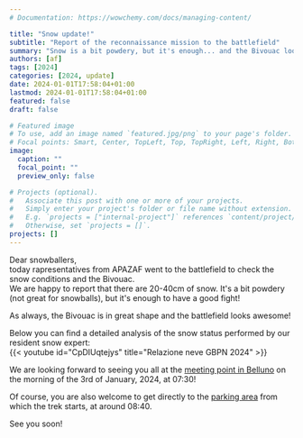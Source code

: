 ```yaml
---
# Documentation: https://wowchemy.com/docs/managing-content/

title: "Snow update!"
subtitle: "Report of the reconnaissance mission to the battlefield"
summary: "Snow is a bit powdery, but it's enough... and the Bivouac looks awesome!"
authors: [af]
tags: [2024]
categories: [2024, update]
date: 2024-01-01T17:58:04+01:00
lastmod: 2024-01-01T17:58:04+01:00
featured: false
draft: false

# Featured image
# To use, add an image named `featured.jpg/png` to your page's folder.
# Focal points: Smart, Center, TopLeft, Top, TopRight, Left, Right, BottomLeft, Bottom, BottomRight.
image:
  caption: ""
  focal_point: ""
  preview_only: false

# Projects (optional).
#   Associate this post with one or more of your projects.
#   Simply enter your project's folder or file name without extension.
#   E.g. `projects = ["internal-project"]` references `content/project/deep-learning/index.md`.
#   Otherwise, set `projects = []`.
projects: []
---
```


Dear snowballers,  
today rapresentatives from APAZAF went to the battlefield to check the snow conditions and the Bivouac.  
We are happy to report that there are 20-40cm of snow. It's a bit powdery (not great for snowballs), but it's enough to have a good fight!

As always, the Bivouac is in great shape and the battlefield looks awesome!

Below you can find a detailed analysis of the snow status performed by our resident snow expert:  
{{< youtube id="CpDIUqtejys" title="Relazione neve GBPN 2024" >}}

We are looking forward to seeing you all at the [meeting point in Belluno](https://goo.gl/maps/NCjzBdygPNi8cSFFA) on the morning of the 3rd of January, 2024, at 07:30!

Of course, you are also welcome to get directly to the [parking area](https://goo.gl/maps/ip4GK8xxJjwSsrPr5) from which the trek starts, at around 08:40.

See you soon!
